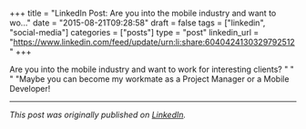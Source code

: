 +++
title = "LinkedIn Post: Are you into the mobile industry and want to wo..."
date = "2015-08-21T09:28:58"
draft = false
tags = ["linkedin", "social-media"]
categories = ["posts"]
type = "post"
linkedin_url = "https://www.linkedin.com/feed/update/urn:li:share:6040424130329792512"
+++

Are you into the mobile industry and want to work for interesting clients? 
"
"
"
"Maybe you can become my workmate as a Project Manager or a Mobile Developer!

---

*This post was originally published on [LinkedIn](https://www.linkedin.com/in/adrianmoreno/recent-activity/all/).*